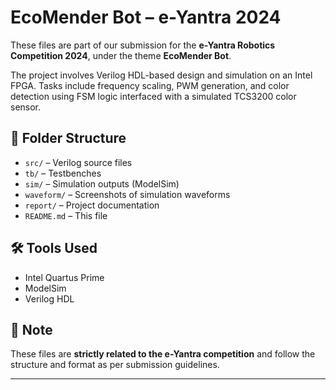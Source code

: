 # EcoMender Bot – e-Yantra 2024

These files are part of our submission for the **e-Yantra Robotics Competition 2024**, under the theme **EcoMender Bot**.

The project involves Verilog HDL-based design and simulation on an Intel FPGA. Tasks include frequency scaling, PWM generation, and color detection using FSM logic interfaced with a simulated TCS3200 color sensor.

## 📁 Folder Structure

- `src/` – Verilog source files
- `tb/` – Testbenches
- `sim/` – Simulation outputs (ModelSim)
- `waveform/` – Screenshots of simulation waveforms
- `report/` – Project documentation
- `README.md` – This file

## 🛠 Tools Used

- Intel Quartus Prime
- ModelSim
- Verilog HDL

## 📌 Note

These files are **strictly related to the e-Yantra competition** and follow the structure and format as per submission guidelines.

---
